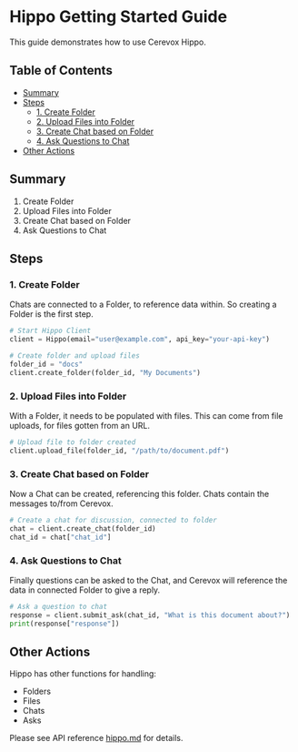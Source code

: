 # Hippo Getting Started Guide

This guide demonstrates how to use Cerevox Hippo.

## Table of Contents
- [Summary](#summary)
- [Steps](#steps)
  - [1. Create Folder](#1-create-folder)
  - [2. Upload Files into Folder](#2-upload-files-into-folder)
  - [3. Create Chat based on Folder](#3-create-chat-based-on-folder)
  - [4. Ask Questions to Chat](#4-ask-questions-to-chat)
- [Other Actions](#other-actions)

## Summary

1. Create Folder
2. Upload Files into Folder
3. Create Chat based on Folder
4. Ask Questions to Chat

## Steps

### 1. Create Folder

Chats are connected to a Folder, to reference data within.
So creating a Folder is the first step.

```python
# Start Hippo Client
client = Hippo(email="user@example.com", api_key="your-api-key")

# Create folder and upload files
folder_id = "docs"
client.create_folder(folder_id, "My Documents")
```

### 2. Upload Files into Folder

With a Folder, it needs to be populated with files.
This can come from file uploads, for files gotten from an URL.

```python
# Upload file to folder created
client.upload_file(folder_id, "/path/to/document.pdf")
```

### 3. Create Chat based on Folder

Now a Chat can be created, referencing this folder.
Chats contain the messages to/from Cerevox.

```python
# Create a chat for discussion, connected to folder
chat = client.create_chat(folder_id)
chat_id = chat["chat_id"]
```

### 4. Ask Questions to Chat

Finally questions can be asked to the Chat, and Cerevox will reference the data in connected Folder to give a reply.

```python
# Ask a question to chat
response = client.submit_ask(chat_id, "What is this document about?")
print(response["response"])
```

## Other Actions

Hippo has other functions for handling:
- Folders
- Files
- Chats
- Asks

Please see API reference [hippo.md](./apis/hippo.md) for details.
